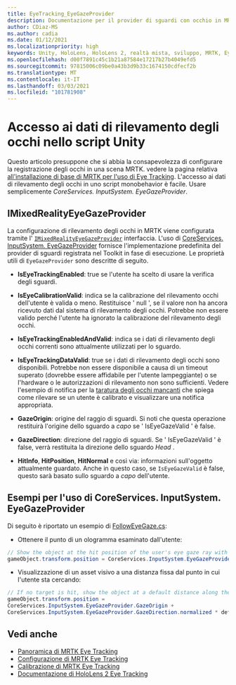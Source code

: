 ```yaml
---
title: EyeTracking_EyeGazeProvider
description: Documentazione per il provider di sguardi con occhio in MRTK
author: CDiaz-MS
ms.author: cadia
ms.date: 01/12/2021
ms.localizationpriority: high
keywords: Unity, HoloLens, HoloLens 2, realtà mista, sviluppo, MRTK, EyeTracking, EyeGaze,
ms.openlocfilehash: d00f7891c45c1b21a87584e17217b27b4049efd5
ms.sourcegitcommit: 97815006c09be0a43b3d9b33c1674150cdfecf2b
ms.translationtype: MT
ms.contentlocale: it-IT
ms.lasthandoff: 03/03/2021
ms.locfileid: "101781908"
---
```

# <a name="accessing-eye-tracking-data-in-your-unity-script"></a>Accesso ai dati di rilevamento degli occhi nello script Unity

Questo articolo presuppone che si abbia la consapevolezza di configurare la registrazione degli occhi in una scena MRTK. vedere la pagina relativa [all'installazione di base di MRTK per l'uso di Eye Tracking](EyeTracking_BasicSetup.md).
L'accesso ai dati di rilevamento degli occhi in uno script monobehavior è facile. Usare semplicemente *CoreServices. InputSystem. EyeGazeProvider*.

## <a name="imixedrealityeyegazeprovider"></a>IMixedRealityEyeGazeProvider

La configurazione di rilevamento degli occhi in MRTK viene configurata tramite l' [`IMixedRealityEyeGazeProvider`](xref:Microsoft.MixedReality.Toolkit.Input.IMixedRealityEyeGazeProvider) interfaccia. L'uso di [CoreServices. InputSystem. EyeGazeProvider](EyeTracking_EyeGazeProvider.md) fornisce l'implementazione predefinita del provider di sguardi registrata nel Toolkit in fase di esecuzione.
Le proprietà utili di `EyeGazeProvider` sono descritte di seguito.

- **IsEyeTrackingEnabled**: true se l'utente ha scelto di usare la verifica degli sguardi.

- **IsEyeCalibrationValid**: indica se la calibrazione del rilevamento occhi dell'utente è valida o meno.
Restituisce ' null ', se il valore non ha ancora ricevuto dati dal sistema di rilevamento degli occhi.
Potrebbe non essere valido perché l'utente ha ignorato la calibrazione del rilevamento degli occhi.

- **IsEyeTrackingEnabledAndValid**: indica se i dati di rilevamento degli occhi correnti sono attualmente utilizzati per lo sguardo.

- **IsEyeTrackingDataValid**: true se i dati di rilevamento degli occhi sono disponibili.
Potrebbe non essere disponibile a causa di un timeout superato (dovrebbe essere affidabile per l'utente lampeggiante) o se l'hardware o le autorizzazioni di rilevamento non sono sufficienti.
Vedere l'esempio di notifica per la [taratura degli occhi mancanti](EyeTracking_IsUserCalibrated.md) che spiega come rilevare se un utente è calibrato e visualizzare una notifica appropriata.

- **GazeOrigin**: origine del raggio di sguardi.
Si noti che questa operazione restituirà l'origine dello sguardo a *capo* se ' IsEyeGazeValid ' è false.

- **GazeDirection**: direzione del raggio di sguardi.
Se ' IsEyeGazeValid ' è false, verrà restituita la direzione dello sguardo *Head* .

- **HitInfo**, **HitPosition**, **HitNormal** e così via: informazioni sull'oggetto attualmente guardato.
Anche in questo caso, se `IsEyeGazeValid` è false, questo sarà basato sullo sguardo a *capo* dell'utente.

## <a name="examples-for-using-coreservicesinputsystemeyegazeprovider"></a>Esempi per l'uso di CoreServices. InputSystem. EyeGazeProvider

Di seguito è riportato un esempio di [FollowEyeGaze.cs](xref:Microsoft.MixedReality.Toolkit.Examples.Demos.EyeTracking.FollowEyeGaze):

- Ottenere il punto di un ologramma esaminato dall'utente:

```c#
// Show the object at the hit position of the user's eye gaze ray with the target.
gameObject.transform.position = CoreServices.InputSystem.EyeGazeProvider.HitPosition;
```

- Visualizzazione di un asset visivo a una distanza fissa dal punto in cui l'utente sta cercando:

```c#
// If no target is hit, show the object at a default distance along the gaze ray.
gameObject.transform.position =
CoreServices.InputSystem.EyeGazeProvider.GazeOrigin +
CoreServices.InputSystem.EyeGazeProvider.GazeDirection.normalized * defaultDistanceInMeters;
```

## <a name="see-also"></a>Vedi anche

- [Panoramica di MRTK Eye Tracking](EyeTracking_Main.md)
- [Configurazione di MRTK Eye Tracking](EyeTracking_BasicSetup.md)
- [Calibrazione di MRTK Eye Tracking](EyeTracking_IsUserCalibrated.md)
- [Documentazione di HoloLens 2 Eye Tracking](https://docs.microsoft.com/windows/mixed-reality/eye-tracking)
